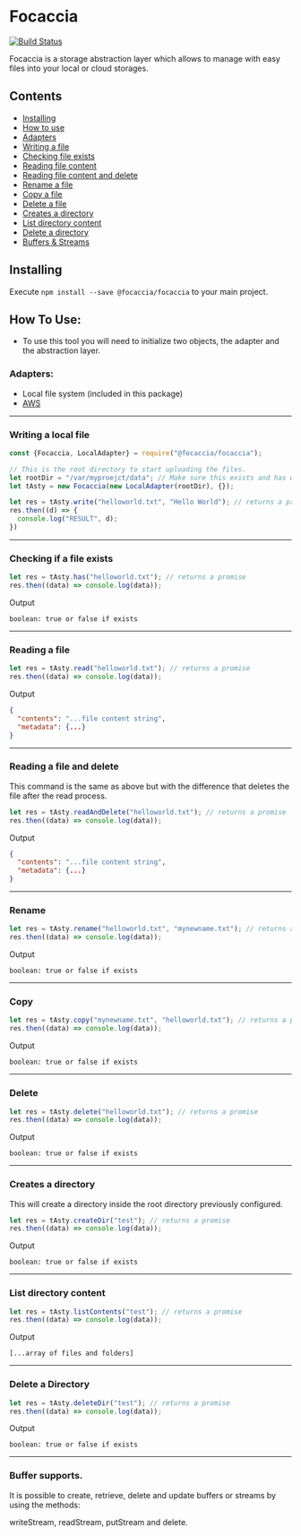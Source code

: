 # Focaccia

[![Build Status](https://img.shields.io/travis/Focaccia/Focaccia/master.svg?style=flat-square)](https://travis-ci.org/Focaccia/Focaccia)

Focaccia is a storage abstraction layer which allows to manage with easy files into your local or cloud storages.

## Contents

- [Installing](#installing)
- [How to use](#how-to-use)
- [Adapters](#adapters)
- [Writing a file](#writing-a-local-file)
- [Checking file exists](#checking-if-a-file-exists)
- [Reading file content](#reading-a-file)
- [Reading file content and delete](#reading-a-file-and-delete)
- [Rename a file](#rename)
- [Copy a file](#copy)
- [Delete a file](#delete)
- [Creates a directory](#creates-a-directory)
- [List directory content](#list-directory-content)
- [Delete a directory](#delete-a-directory)
- [Buffers & Streams](#buffer-supports)

## Installing
  Execute `npm install --save @focaccia/focaccia` to your main project.
  
## How To Use:

  - To use this tool you will need to initialize two objects, the adapter and the abstraction layer.
  
### Adapters:
  - Local file system (included in this package)
  - [AWS](https://github.com/Focaccia/focaccia-aws-adapter) 

----------------------

### Writing a local file

```javascript
const {Focaccia, LocalAdapter} = require("@focaccia/focaccia");

// This is the root directory to start uploading the files.
let rootDir = "/var/myproejct/data"; // Make sure this exists and has write access.
let tAsty = new Focaccia(new LocalAdapter(rootDir), {});

let res = tAsty.write("helloworld.txt", "Hello World"); // returns a promise
res.then((d) => {
  console.log("RESULT", d);
})
```

----------------------
### Checking if a file exists

```javascript
let res = tAsty.has("helloworld.txt"); // returns a promise
res.then((data) => console.log(data));
```

Output

```
boolean: true or false if exists
```

----------------------

### Reading a file

```javascript
let res = tAsty.read("helloworld.txt"); // returns a promise
res.then((data) => console.log(data));
```

Output

```json
{
  "contents": "...file content string",
  "metadata": {...}
}
```

----------------------

### Reading a file and delete

This command is the same as above but with the difference that deletes the file after the read process.

```javascript
let res = tAsty.readAndDelete("helloworld.txt"); // returns a promise
res.then((data) => console.log(data));
```

Output

```json
{
  "contents": "...file content string",
  "metadata": {...}
}
```

----------------------

### Rename

```javascript
let res = tAsty.rename("helloworld.txt", "mynewname.txt"); // returns a promise
res.then((data) => console.log(data));
```

Output

```
boolean: true or false if exists
```

----------------------

### Copy

```javascript
let res = tAsty.copy("mynewname.txt", "helloworld.txt"); // returns a promise
res.then((data) => console.log(data));
```

Output

```
boolean: true or false if exists
```
----------------------

### Delete

```javascript
let res = tAsty.delete("helloworld.txt"); // returns a promise
res.then((data) => console.log(data));
```

Output

```
boolean: true or false if exists
```

----------------------

### Creates a directory

This will create a directory inside the root directory previously configured.

```javascript
let res = tAsty.createDir("test"); // returns a promise
res.then((data) => console.log(data));
```

Output

```
boolean: true or false if exists
```

----------------------

### List directory content

```javascript
let res = tAsty.listContents("test"); // returns a promise
res.then((data) => console.log(data));
```

Output

```
[...array of files and folders]
```

----------------------

### Delete a Directory

```javascript
let res = tAsty.deleteDir("test"); // returns a promise
res.then((data) => console.log(data));
```

Output

```
boolean: true or false if exists
```

--------

### Buffer supports.

It is possible to create, retrieve, delete and update buffers or streams by using the methods:

writeStream, readStream, putStream and delete.